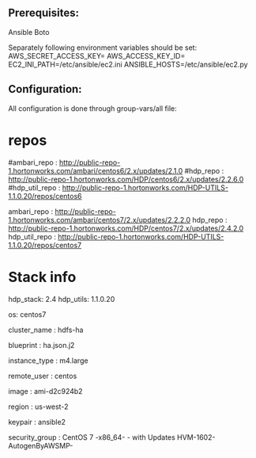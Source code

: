 ## Prerequisites:

Ansible
Boto

Separately following environment variables should be set:
AWS_SECRET_ACCESS_KEY=
AWS_ACCESS_KEY_ID=
EC2_INI_PATH=/etc/ansible/ec2.ini
ANSIBLE_HOSTS=/etc/ansible/ec2.py

## Configuration: 

All configuration is done through group-vars/all file:

# repos
#ambari_repo : http://public-repo-1.hortonworks.com/ambari/centos6/2.x/updates/2.1.0
#hdp_repo : http://public-repo-1.hortonworks.com/HDP/centos6/2.x/updates/2.2.6.0
#hdp_util_repo : http://public-repo-1.hortonworks.com/HDP-UTILS-1.1.0.20/repos/centos6

ambari_repo : http://public-repo-1.hortonworks.com/ambari/centos7/2.x/updates/2.2.2.0
hdp_repo : http://public-repo-1.hortonworks.com/HDP/centos7/2.x/updates/2.4.2.0
hdp_util_repo : http://public-repo-1.hortonworks.com/HDP-UTILS-1.1.0.20/repos/centos7

# Stack info
hdp_stack: 2.4
hdp_utils: 1.1.0.20

os: centos7

cluster_name : hdfs-ha

blueprint : ha.json.j2

instance_type : m4.large

remote_user : centos

image : ami-d2c924b2

region : us-west-2

keypair : ansible2

security_group : CentOS 7 -x86_64- - with Updates HVM-1602-AutogenByAWSMP-